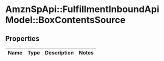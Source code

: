 # AmznSpApi::FulfillmentInboundApiModel::BoxContentsSource

## Properties
Name | Type | Description | Notes
------------ | ------------- | ------------- | -------------

